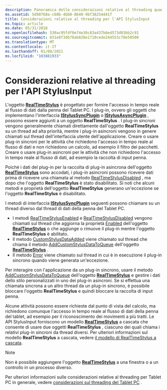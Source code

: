 ```yaml
---
description: Panoramica delle considerazioni relative al threading quando si usa il Application Programming Interface di StylusInput (API).
ms.assetid: 5d98768a-c60b-4bb0-8640-9bf38254d41f
title: Considerazioni relative al threading per l'API StylusInput
ms.topic: article
ms.date: 05/31/2018
ms.openlocfilehash: 530ac95fdf0e74e30c83a437b6ed573d03bb2c91
ms.sourcegitcommit: 831e8f3db78ab820e1710cede244553c70e50500
ms.translationtype: MT
ms.contentlocale: it-IT
ms.lasthandoff: 01/08/2021
ms.locfileid: "103881933"
---
```

# <a name="threading-considerations-for-the-stylusinput-api"></a>Considerazioni relative al threading per l'API StylusInput

L'oggetto [**RealTimeStylus**](realtimestylus-class.md) è progettato per fornire l'accesso in tempo reale al flusso di dati dalla penna del Tablet PC. I plug-in, ovvero gli oggetti che implementano l'interfaccia [**IStylusSyncPlugin**](/windows/win32/api/rtscom/nn-rtscom-istylussyncplugin) o [**IStylusAsyncPlugin**](/windows/win32/api/rtscom/nn-rtscom-istylusasyncplugin) , possono essere aggiunti a un oggetto **RealTimeStylus** . I plug-in sincroni vengono generalmente chiamati direttamente dall'oggetto **RealTimeStylus** su un thread ad alta priorità, mentre i plug-in asincroni vengono in genere chiamati sul thread dell'interfaccia utente dell'applicazione. Creare o usare plug-in sincroni per le attività che richiedono l'accesso in tempo reale al flusso di dati e non richiedono un calcolo, ad esempio il filtro dei pacchetti. Creare o usare plug-in asincroni per le attività che non richiedono l'accesso in tempo reale al flusso di dati, ad esempio la raccolta di input penna.

Poiché i dati del plug-in per la raccolta di plug-in asincrona dell'oggetto [**RealTimeStylus**](realtimestylus-class.md) sono accodati, i plug-in asincroni possono ricevere dati prima di ricevere una chiamata al metodo [RealTimeStylusDisabled](/previous-versions/ms824774(v=msdn.10)) , ma dopo che l'oggetto **RealTimeStylus** è stato disabilitato. Si noti che alcuni metodi e proprietà dell'oggetto **RealTimeStylus** generano un'eccezione se l'oggetto **RealTimeStylus** è disabilitato.

I metodi di interfaccia [**IStylusSyncPlugin**](/windows/win32/api/rtscom/nn-rtscom-istylussyncplugin) seguenti possono chiamare su un thread diverso dal thread di dati della penna del Tablet PC.

-   I metodi [RealTimeStylusEnabled](/previous-versions/ms824758(v=msdn.10)) e [RealTimeStylusDisabled](/previous-versions/ms824757(v=msdn.10)) vengono chiamati sul thread che aggiorna la proprietà [Enabled](/previous-versions/ms585380(v=vs.100)) dell'oggetto [**RealTimeStylus**](realtimestylus-class.md) o che aggiunge o rimuove il plug-in mentre l'oggetto **RealTimeStylus** è abilitato.
-   Il metodo [CustomStylusDataAdded](/previous-versions/ms824753(v=msdn.10)) viene chiamato sul thread che chiama il metodo [AddCustomStylusDataToQueue](/previous-versions/ms825761(v=msdn.10)) dell'oggetto [**RealTimeStylus**](realtimestylus-class.md) .
-   Il metodo [Error](/previous-versions/ms824754(v=msdn.10)) viene chiamato sul thread in cui è in esecuzione il plug-in sincrono quando viene generata un'eccezione.

Per interagire con l'applicazione da un plug-in sincrono, usare il metodo [AddCustomStylusDataToQueue](/previous-versions/ms825761(v=msdn.10)) dell'oggetto [**RealTimeStylus**](realtimestylus-class.md) e gestire i dati dello stilo personalizzati in uno dei plug-in asincroni. Se si effettua una chiamata sincrona a un altro thread da un plug-in sincrono, è possibile bloccare l'oggetto **RealTimeStylus** e quindi bloccare la raccolta di input penna.

Alcune attività possono essere richieste dal punto di vista del calcolo, ma richiedono comunque l'accesso in tempo reale al flusso di dati della penna del tablet, ad esempio per il riconoscimento dei movimenti a più tratti. Le API StylusInput forniscono un modello [**RealTimeStylus**](realtimestylus-class.md) a cascata che consente di usare due oggetti **RealTimeStylus** , ciascuno dei quali chiama i relativi plug-in sincroni da thread diversi. Per ulteriori informazioni sul modello **RealTimeStylus** a cascata, vedere [il modello di RealTimeStylus a cascata](the-cascaded-realtimestylus-model.md).

> [!Note]  
> Non è possibile aggiungere l'oggetto [**RealTimeStylus**](realtimestylus-class.md) a una finestra o a un controllo in un processo diverso.

 

Per ulteriori informazioni sulle considerazioni relative al threading per Tablet PC in generale, vedere [considerazioni sul threading del Tablet PC](tablet-pc-threading-considerations.md) .

 

 
